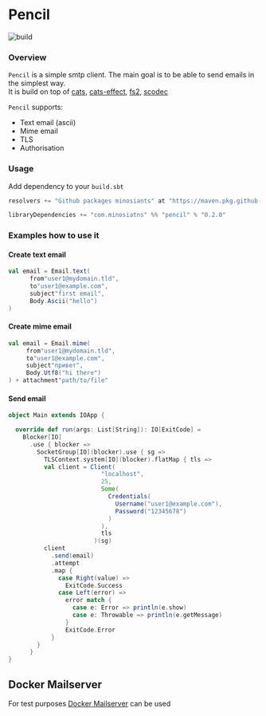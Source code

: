 # Pencil 

![build](https://github.com/minosiants/pencil/workflows/build/badge.svg)

### Overview 
`Pencil` is a simple smtp client. The main goal is to be able to send emails in the simplest way.   
It is build on top of [cats](https://typelevel.org/cats/), [cats-effect](https://typelevel.org/cats-effect/), [fs2](https://fs2.io/), [scodec](http://scodec.org/)

`Pencil` supports: 
* Text email (ascii)
* Mime email 
* TLS
* Authorisation 

### Usage
Add dependency to your `build.sbt`

```scala
resolvers += "Github packages minosiants" at "https://maven.pkg.github.com/minosiants/_"

libraryDependencies += "com.minosiatns" %% "pencil" % "0.2.0"
```

### Examples how to use it


#### Create text email

```scala
val email = Email.text(
      from"user1@mydomain.tld",
      to"user1@example.com",
      subject"first email",
      Body.Ascii("hello")
)
```
#### Create mime email

```scala
val email = Email.mime(
     from"user1@mydomain.tld",
     to"user1@example.com",
     subject"привет",
     Body.Utf8("hi there")
) + attachment"path/to/file"
```
#### Send email

```scala
object Main extends IOApp {

  override def run(args: List[String]): IO[ExitCode] =
    Blocker[IO]
      .use { blocker =>
        SocketGroup[IO](blocker).use { sg =>
          TLSContext.system[IO](blocker).flatMap { tls =>
          val client = Client(
                          "localhost",
                          25,
                          Some(
                            Credentials(
                              Username("user1@example.com"),
                              Password("12345678")
                            )
                          ),
                          tls
                        )(sg)
          client
            .send(email)
            .attempt
            .map {
              case Right(value) =>
                ExitCode.Success
              case Left(error) =>
                error match {
                  case e: Error => println(e.show)
                  case e: Throwable => println(e.getMessage)
                }
                ExitCode.Error
            }
        }
      }
}

```
## Docker Mailserver
 For test purposes [Docker Mailserver](https://github.com/jeboehm/docker-mailserver) can be used